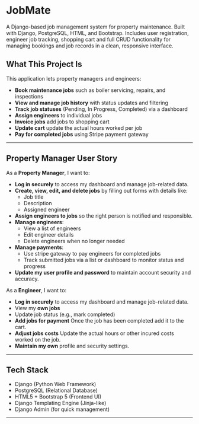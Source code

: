 # JobMate
A Django-based job management system for property maintenance. Built with Django, PostgreSQL, HTML, and Bootstrap. Includes user registration, engineer job tracking, shopping cart and full CRUD functionality for managing bookings and job records in a clean, responsive interface.

## What This Project Is

This application lets property managers and engineers:
- **Book maintenance jobs** such as boiler servicing, repairs, and inspections  
- **View and manage job history** with status updates and filtering  
- **Track job statuses** (Pending, In Progress, Completed) via a dashboard  
- **Assign engineers** to individual jobs 
- **Invoice jobs** add jobs to shopping cart
- **Update cart** update the actual hours worked per job 
- **Pay for completed jobs** using Stripe payment gateway

---

## Property Manager User Story

As a **Property Manager**, I want to:

- **Log in securely** to access my dashboard and manage job-related data.
- **Create, view, edit, and delete jobs** by filling out forms with details like:
  - Job title
  - Description
  - Assigned engineer
- **Assign engineers to jobs** so the right person is notified and responsible.
- **Manage engineers**:
  - View a list of engineers
  - Edit engineer details
  - Delete engineers when no longer needed
- **Manage payments**:
  - Use stripe gateway to pay engineers for completed jobs
  - Track submitted jobs via a list or dashboard to monitor status and progress
- **Update my user profile and password** to maintain account security and accuracy.

As a **Engineer**, I want to:
- **Log in securely** to access my dashboard and manage job-related data.
- View my **own jobs**  
- Update job status (e.g., mark completed)  
- **Add jobs for payment** Once the job has been completed add it to the cart.
- **Adjust jobs costs** Update the actual hours or other incured costs worked on the job.
- **Maintain my own** profile and security settings.

---

## Tech Stack

- Django (Python Web Framework)  
- PostgreSQL (Relational Database)  
- HTML5 + Bootstrap 5 (Frontend UI)  
- Django Templating Engine (Jinja-like)  
- Django Admin (for quick management)  

---